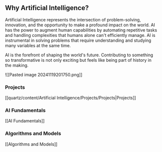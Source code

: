 ## Why Artificial Intelligence?
Artificial Intelligence represents the intersection of problem-solving, innovation, and the opportunity to make a profound impact on the world. AI has the power to augment human capabilities by automating repetitive tasks and handling complexities that humans alone can't efficiently manage. AI is instrumental in solving problems that require understanding and studying many variables at the same time. 

AI is the forefront of shaping the world's future. Contributing to something so transformative is not only exciting but feels like being part of history in the making. 

![[Pasted image 20241119201750.png]]

### Projects
[[quartz/content/Artificial Intelligence/Projects/Projects|Projects]]

### AI Fundamentals
[[AI Fundamentals]]


### Algorithms and Models
[[Algorithms and Models]]
